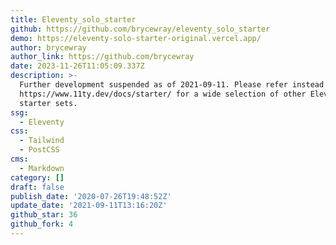 ```yaml
---
title: Eleventy_solo_starter
github: https://github.com/brycewray/eleventy_solo_starter
demo: https://eleventy-solo-starter-original.vercel.app/
author: brycewray
author_link: https://github.com/brycewray
date: 2023-11-26T11:05:09.337Z
description: >-
  Further development suspended as of 2021-09-11. Please refer instead to
  https://www.11ty.dev/docs/starter/ for a wide selection of other Eleventy
  starter sets.
ssg:
  - Eleventy
css:
  - Tailwind
  - PostCSS
cms:
  - Markdown
category: []
draft: false
publish_date: '2020-07-26T19:48:52Z'
update_date: '2021-09-11T13:16:20Z'
github_star: 36
github_fork: 4
---
```

